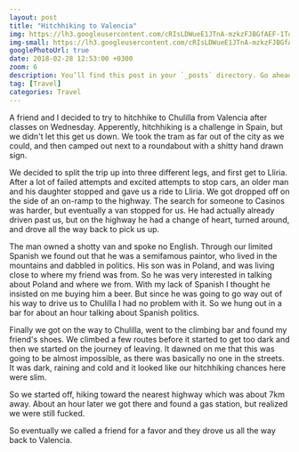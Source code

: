 ```yaml
---
layout: post
title: "Hitchhiking to Valencia"
img: https://lh3.googleusercontent.com/cRIsLDWueE1JTnA-mzkzFJBGfAEF-1TqWiS-d4QdhFANmwol4i6nCBWEOSSVYY4d-ymGdPSqEvXkCurgrL0KKnpNOZvJLIutEGKxBljYs7qfjvtl4KxFSRAsLz7aIDX34K9yOvLmSnLCg-IJvr66_cmxR8uP6InpVNWMKZBmbIoKt7ArbRe1a2PyEl1D8FdLkgTS9SuDRidm1mnBhAZjz-IzXgFUP9QjJds2VM9WtyTO0n0Nbi5yF9GV5Pz2BFKmFJYczWceKk8Sfd304-fMQspWLcmAeFILIYZCUU1jAOKEikhQc3jcMkLNmoorsRJDNWLT7hxbPBajUNhlCyHls49E1dE8xRj98PSSRcxiY6zXcFK46JQfhLwbRETkqkqpvfTkujLo8lp6jB8xwA9FVIAl0SUXgMX3aVmbN_eOo8L-x0b4Q0DHkXhj2q7nTBWKU-Cd7PX0E-7iDx5OSanYHRnK2KYZdKcVVsjcI7hNWT6aooZUbeBAoEZ0ggqa_-skv0zHM-pF-DT33-Dxqsg-rD8zmamZgeXSEH2wAXl5iiqlESkz2PJcxrQXTvQyycvn-ky9zHI7jfTnpUUzDHwCWKnh3fcHLR5jMS8l57I_jtk0Fg2ltKnq8eqLlWSZxxFafubpH1Od-oNbAtavflp4xn0Hpt3XmBZVbzFGMhidDGj73XOcqYsnfyH8TIr7GSHOeOnOmEEP_D4luDVvqQ=w964-h723
img-small: https://lh3.googleusercontent.com/cRIsLDWueE1JTnA-mzkzFJBGfAEF-1TqWiS-d4QdhFANmwol4i6nCBWEOSSVYY4d-ymGdPSqEvXkCurgrL0KKnpNOZvJLIutEGKxBljYs7qfjvtl4KxFSRAsLz7aIDX34K9yOvLmSnLCg-IJvr66_cmxR8uP6InpVNWMKZBmbIoKt7ArbRe1a2PyEl1D8FdLkgTS9SuDRidm1mnBhAZjz-IzXgFUP9QjJds2VM9WtyTO0n0Nbi5yF9GV5Pz2BFKmFJYczWceKk8Sfd304-fMQspWLcmAeFILIYZCUU1jAOKEikhQc3jcMkLNmoorsRJDNWLT7hxbPBajUNhlCyHls49E1dE8xRj98PSSRcxiY6zXcFK46JQfhLwbRETkqkqpvfTkujLo8lp6jB8xwA9FVIAl0SUXgMX3aVmbN_eOo8L-x0b4Q0DHkXhj2q7nTBWKU-Cd7PX0E-7iDx5OSanYHRnK2KYZdKcVVsjcI7hNWT6aooZUbeBAoEZ0ggqa_-skv0zHM-pF-DT33-Dxqsg-rD8zmamZgeXSEH2wAXl5iiqlESkz2PJcxrQXTvQyycvn-ky9zHI7jfTnpUUzDHwCWKnh3fcHLR5jMS8l57I_jtk0Fg2ltKnq8eqLlWSZxxFafubpH1Od-oNbAtavflp4xn0Hpt3XmBZVbzFGMhidDGj73XOcqYsnfyH8TIr7GSHOeOnOmEEP_D4luDVvqQ
googlePhotoUrl: true
date: 2018-02-28 12:53:00 +0300
zoom: 6
description: You’ll find this post in your `_posts` directory. Go ahead and edit it and re-build the site to see your changes. # Add post description (optional)
tag: [Travel]
categories: Travel
---
```


A friend and I decided to try to hitchhike to Chulilla from Valencia after classes on Wednesday. Apperently, hitchhiking is a challenge in Spain, but we didn't let this get us down. We took the tram as far out of the city as we could, and then camped out next to a roundabout  with a shitty hand drawn sign. 

We decided to split the trip up into three different legs, and first get to Lliria. After a lot of failed attempts and excited attempts to stop cars, an older man and his daughter stopped and gave us a ride to Lliria. We got dropped off on the side of an on-ramp to the highway. The search for someone to Casinos was harder, but eventually a van stopped for us. He had actually already driven past us, but on the highway he had a change of heart, turned around, and drove all the way back to pick us up.

The man owned a shotty van and spoke no English. Through our limited Spanish we found out that he was a semifamous paintor, who lived in the mountains and dabbled in politics. His son was in Poland, and was living close to where my friend was from. So he was very interested in talking about Poland and where we from. With my lack of Spanish I thought he insisted on me buying him a beer. But since he was going to go way out of his way to drive us to Chulilla I had no problem with it. So we hung out in a bar for about an hour talking about Spanish politics.

Finally we got on the way to Chulilla, went to the climbing bar and found my friend's shoes. We climbed a few routes before it started to get too dark and then we started on the journey of leaving. It dawned on me that this was going to be almost impossible, as there was basically no one in the streets. It was dark, raining and cold and it looked like our hitchhiking chances here were slim. 

So we started off, hiking toward the nearest highway which was about 7km away. About an hour later we got there and found a gas station, but realized we were still fucked. 

So eventually we called a friend for a favor and they drove us all the way back to Valencia.